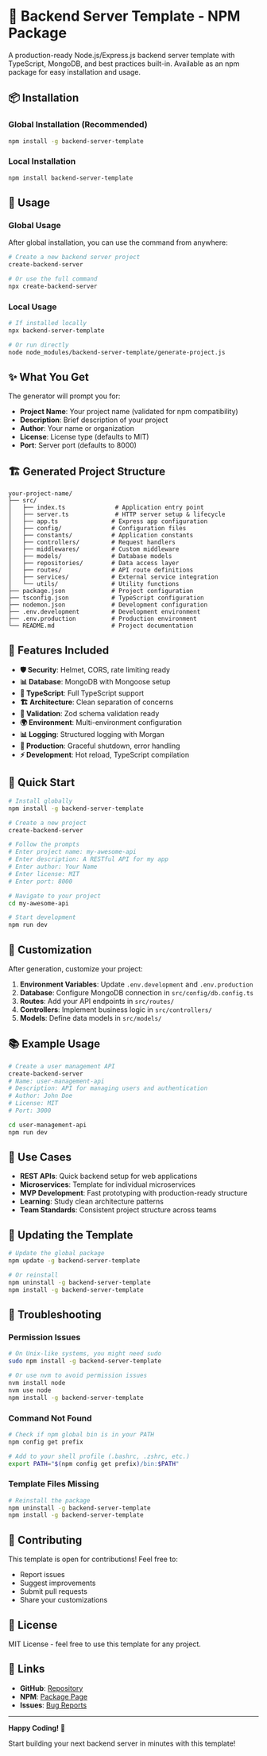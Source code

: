 # 🚀 Backend Server Template - NPM Package

A production-ready Node.js/Express.js backend server template with TypeScript, MongoDB, and best practices built-in. Available as an npm package for easy installation and usage.

## 📦 Installation

### Global Installation (Recommended)
```bash
npm install -g backend-server-template
```

### Local Installation
```bash
npm install backend-server-template
```

## 🚀 Usage

### Global Usage
After global installation, you can use the command from anywhere:

```bash
# Create a new backend server project
create-backend-server

# Or use the full command
npx create-backend-server
```

### Local Usage
```bash
# If installed locally
npx backend-server-template

# Or run directly
node node_modules/backend-server-template/generate-project.js
```

## ✨ What You Get

The generator will prompt you for:
- **Project Name**: Your project name (validated for npm compatibility)
- **Description**: Brief description of your project
- **Author**: Your name or organization
- **License**: License type (defaults to MIT)
- **Port**: Server port (defaults to 8000)

## 🏗️ Generated Project Structure

```
your-project-name/
├── src/
│   ├── index.ts              # Application entry point
│   ├── server.ts             # HTTP server setup & lifecycle
│   ├── app.ts               # Express app configuration
│   ├── config/              # Configuration files
│   ├── constants/           # Application constants
│   ├── controllers/         # Request handlers
│   ├── middlewares/         # Custom middleware
│   ├── models/              # Database models
│   ├── repositories/        # Data access layer
│   ├── routes/              # API route definitions
│   ├── services/            # External service integration
│   └── utils/               # Utility functions
├── package.json             # Project configuration
├── tsconfig.json            # TypeScript configuration
├── nodemon.json             # Development configuration
├── .env.development         # Development environment
├── .env.production          # Production environment
└── README.md                # Project documentation
```

## 🔧 Features Included

- **🛡️ Security**: Helmet, CORS, rate limiting ready
- **📊 Database**: MongoDB with Mongoose setup
- **🔧 TypeScript**: Full TypeScript support
- **🏗️ Architecture**: Clean separation of concerns
- **📝 Validation**: Zod schema validation ready
- **🌍 Environment**: Multi-environment configuration
- **📊 Logging**: Structured logging with Morgan
- **🚀 Production**: Graceful shutdown, error handling
- **⚡ Development**: Hot reload, TypeScript compilation

## 🚀 Quick Start

```bash
# Install globally
npm install -g backend-server-template

# Create a new project
create-backend-server

# Follow the prompts
# Enter project name: my-awesome-api
# Enter description: A RESTful API for my app
# Enter author: Your Name
# Enter license: MIT
# Enter port: 8000

# Navigate to your project
cd my-awesome-api

# Start development
npm run dev
```

## 🔧 Customization

After generation, customize your project:

1. **Environment Variables**: Update `.env.development` and `.env.production`
2. **Database**: Configure MongoDB connection in `src/config/db.config.ts`
3. **Routes**: Add your API endpoints in `src/routes/`
4. **Controllers**: Implement business logic in `src/controllers/`
5. **Models**: Define data models in `src/models/`

## 📚 Example Usage

```bash
# Create a user management API
create-backend-server
# Name: user-management-api
# Description: API for managing users and authentication
# Author: John Doe
# License: MIT
# Port: 3000

cd user-management-api
npm run dev
```

## 🎯 Use Cases

- **REST APIs**: Quick backend setup for web applications
- **Microservices**: Template for individual microservices
- **MVP Development**: Fast prototyping with production-ready structure
- **Learning**: Study clean architecture patterns
- **Team Standards**: Consistent project structure across teams

## 🔄 Updating the Template

```bash
# Update the global package
npm update -g backend-server-template

# Or reinstall
npm uninstall -g backend-server-template
npm install -g backend-server-template
```

## 🚨 Troubleshooting

### Permission Issues
```bash
# On Unix-like systems, you might need sudo
sudo npm install -g backend-server-template

# Or use nvm to avoid permission issues
nvm install node
nvm use node
npm install -g backend-server-template
```

### Command Not Found
```bash
# Check if npm global bin is in your PATH
npm config get prefix

# Add to your shell profile (.bashrc, .zshrc, etc.)
export PATH="$(npm config get prefix)/bin:$PATH"
```

### Template Files Missing
```bash
# Reinstall the package
npm uninstall -g backend-server-template
npm install -g backend-server-template
```

## 🤝 Contributing

This template is open for contributions! Feel free to:
- Report issues
- Suggest improvements
- Submit pull requests
- Share your customizations

## 📄 License

MIT License - feel free to use this template for any project.

## 🔗 Links

- **GitHub**: [Repository](https://github.com/yourusername/backend-server-template)
- **NPM**: [Package Page](https://www.npmjs.com/package/backend-server-template)
- **Issues**: [Bug Reports](https://github.com/yourusername/backend-server-template/issues)

---

**Happy Coding! 🎉**

Start building your next backend server in minutes with this template! 